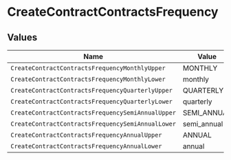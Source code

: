 # CreateContractContractsFrequency


## Values

| Name                                              | Value                                             |
| ------------------------------------------------- | ------------------------------------------------- |
| `CreateContractContractsFrequencyMonthlyUpper`    | MONTHLY                                           |
| `CreateContractContractsFrequencyMonthlyLower`    | monthly                                           |
| `CreateContractContractsFrequencyQuarterlyUpper`  | QUARTERLY                                         |
| `CreateContractContractsFrequencyQuarterlyLower`  | quarterly                                         |
| `CreateContractContractsFrequencySemiAnnualUpper` | SEMI_ANNUAL                                       |
| `CreateContractContractsFrequencySemiAnnualLower` | semi_annual                                       |
| `CreateContractContractsFrequencyAnnualUpper`     | ANNUAL                                            |
| `CreateContractContractsFrequencyAnnualLower`     | annual                                            |